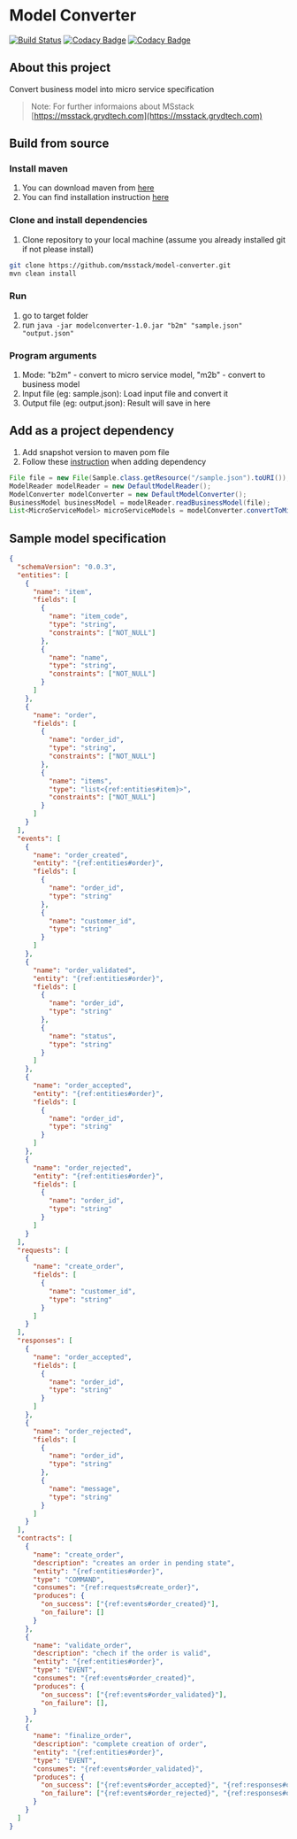 # Model Converter
[![Build Status](https://travis-ci.com/msstack/model-converter.svg?branch=master)](https://travis-ci.com/msstack/model-converter)
[![Codacy Badge](https://api.codacy.com/project/badge/Grade/b657a3dfb6cc4b8082a346e85e97113f)](https://www.codacy.com/app/msstack/model-converter?utm_source=github.com&amp;utm_medium=referral&amp;utm_content=msstack/model-converter&amp;utm_campaign=Badge_Grade)
[![Codacy Badge](https://api.codacy.com/project/badge/Coverage/b657a3dfb6cc4b8082a346e85e97113f)](https://www.codacy.com/app/msstack/model-converter?utm_source=github.com&utm_medium=referral&utm_content=msstack/model-converter&utm_campaign=Badge_Coverage)

## About this project
Convert business model into micro service specification

>Note: For further informaions about MSstack [https://msstack.grydtech.com](https://msstack.grydtech.com)

## Build from source

### Install maven
1. You can download maven from [here](https://maven.apache.org/download.cgi)
2. You can find installation instruction [here](https://maven.apache.org/install.html)

### Clone and install dependencies
1. Clone repository to your local machine (assume you already installed git if not please install)
```bash
git clone https://github.com/msstack/model-converter.git
mvn clean install
```

### Run
1. go to target folder
2. run `java -jar modelconverter-1.0.jar "b2m" "sample.json" "output.json"`

### Program arguments
1. Mode: "b2m" - convert to micro service model, "m2b" - convert to business model
2. Input file (eg: sample.json): Load input file and convert it
3. Output file (eg: output.json): Result will save in here 

## Add as a project dependency
1. Add snapshot version to maven pom file
2. Follow these [instruction](https://packagecloud.io/msstack/msstack-artifacts) when adding dependency
```java
File file = new File(Sample.class.getResource("/sample.json").toURI());
ModelReader modelReader = new DefaultModelReader();
ModelConverter modelConverter = new DefaultModelConverter();
BusinessModel businessModel = modelReader.readBusinessModel(file);
List<MicroServiceModel> microServiceModels = modelConverter.convertToMicroServiceModel(businessModel);
```

## Sample model specification
```json
{
  "schemaVersion": "0.0.3",
  "entities": [
    {
      "name": "item",
      "fields": [
        {
          "name": "item_code",
          "type": "string",
          "constraints": ["NOT_NULL"]
        },
        {
          "name": "name",
          "type": "string",
          "constraints": ["NOT_NULL"]
        }
      ]
    },
    {
      "name": "order",
      "fields": [
        {
          "name": "order_id",
          "type": "string",
          "constraints": ["NOT_NULL"]
        },
        {
          "name": "items",
          "type": "list<{ref:entities#item}>",
          "constraints": ["NOT_NULL"]
        }
      ]
    }
  ],
  "events": [
    {
      "name": "order_created",
      "entity": "{ref:entities#order}",
      "fields": [
        {
          "name": "order_id",
          "type": "string"
        },
        {
          "name": "customer_id",
          "type": "string"
        }
      ]
    },
    {
      "name": "order_validated",
      "entity": "{ref:entities#order}",
      "fields": [
        {
          "name": "order_id",
          "type": "string"
        },
        {
          "name": "status",
          "type": "string"
        }
      ]
    },
    {
      "name": "order_accepted",
      "entity": "{ref:entities#order}",
      "fields": [
        {
          "name": "order_id",
          "type": "string"
        }
      ]
    },
    {
      "name": "order_rejected",
      "entity": "{ref:entities#order}",
      "fields": [
        {
          "name": "order_id",
          "type": "string"
        }
      ]
    }
  ],
  "requests": [
    {
      "name": "create_order",
      "fields": [
        {
          "name": "customer_id",
          "type": "string"
        }
      ]
    }
  ],
  "responses": [
    {
      "name": "order_accepted",
      "fields": [
        {
          "name": "order_id",
          "type": "string"
        }
      ]
    },
    {
      "name": "order_rejected",
      "fields": [
        {
          "name": "order_id",
          "type": "string"
        },
        {
          "name": "message",
          "type": "string"
        }
      ]
    }
  ],
  "contracts": [
    {
      "name": "create_order",
      "description": "creates an order in pending state",
      "entity": "{ref:entities#order}",
      "type": "COMMAND",
      "consumes": "{ref:requests#create_order}",
      "produces": {
        "on_success": ["{ref:events#order_created}"],
        "on_failure": []
      }
    },
    {
      "name": "validate_order",
      "description": "chech if the order is valid",
      "entity": "{ref:entities#order}",
      "type": "EVENT",
      "consumes": "{ref:events#order_created}",
      "produces": {
        "on_success": ["{ref:events#order_validated}"],
        "on_failure": [],
      }
    },
    {
      "name": "finalize_order",
      "description": "complete creation of order",
      "entity": "{ref:entities#order}",
      "type": "EVENT",
      "consumes": "{ref:events#order_validated}",
      "produces": {
        "on_success": ["{ref:events#order_accepted}", "{ref:responses#order_accepted}"],
        "on_failure": ["{ref:events#order_rejected}", "{ref:responses#order_rejected}"],
      }
    }
  ]
}
```
